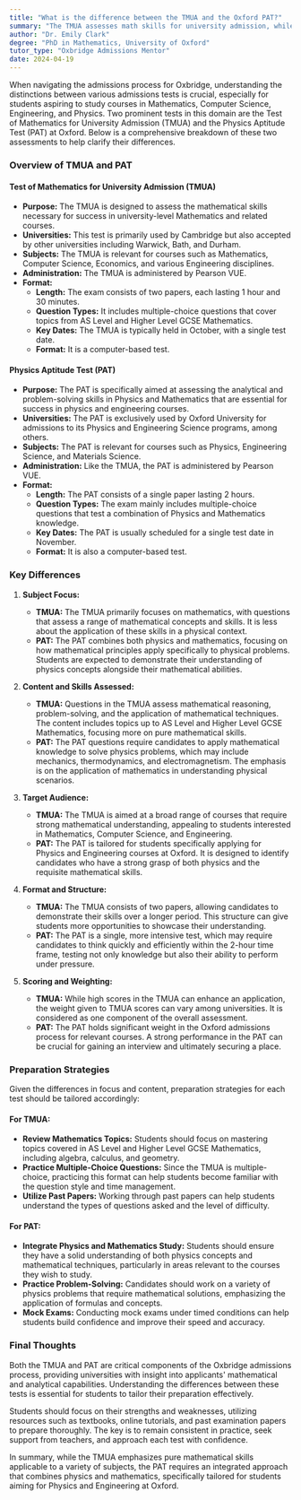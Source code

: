```yaml
---
title: "What is the difference between the TMUA and the Oxford PAT?"
summary: "The TMUA assesses math skills for university admission, while the Oxford PAT evaluates physics aptitude for engineering and physics courses."
author: "Dr. Emily Clark"
degree: "PhD in Mathematics, University of Oxford"
tutor_type: "Oxbridge Admissions Mentor"
date: 2024-04-19
---
```


When navigating the admissions process for Oxbridge, understanding the distinctions between various admissions tests is crucial, especially for students aspiring to study courses in Mathematics, Computer Science, Engineering, and Physics. Two prominent tests in this domain are the Test of Mathematics for University Admission (TMUA) and the Physics Aptitude Test (PAT) at Oxford. Below is a comprehensive breakdown of these two assessments to help clarify their differences.

### Overview of TMUA and PAT

#### Test of Mathematics for University Admission (TMUA)
- **Purpose:** The TMUA is designed to assess the mathematical skills necessary for success in university-level Mathematics and related courses.
- **Universities:** This test is primarily used by Cambridge but also accepted by other universities including Warwick, Bath, and Durham.
- **Subjects:** The TMUA is relevant for courses such as Mathematics, Computer Science, Economics, and various Engineering disciplines.
- **Administration:** The TMUA is administered by Pearson VUE.
- **Format:** 
  - **Length:** The exam consists of two papers, each lasting 1 hour and 30 minutes.
  - **Question Types:** It includes multiple-choice questions that cover topics from AS Level and Higher Level GCSE Mathematics.
  - **Key Dates:** The TMUA is typically held in October, with a single test date.
  - **Format:** It is a computer-based test.

#### Physics Aptitude Test (PAT)
- **Purpose:** The PAT is specifically aimed at assessing the analytical and problem-solving skills in Physics and Mathematics that are essential for success in physics and engineering courses.
- **Universities:** The PAT is exclusively used by Oxford University for admissions to its Physics and Engineering Science programs, among others.
- **Subjects:** The PAT is relevant for courses such as Physics, Engineering Science, and Materials Science.
- **Administration:** Like the TMUA, the PAT is administered by Pearson VUE.
- **Format:**
  - **Length:** The PAT consists of a single paper lasting 2 hours.
  - **Question Types:** The exam mainly includes multiple-choice questions that test a combination of Physics and Mathematics knowledge.
  - **Key Dates:** The PAT is usually scheduled for a single test date in November.
  - **Format:** It is also a computer-based test.

### Key Differences

1. **Subject Focus:**
   - **TMUA:** The TMUA primarily focuses on mathematics, with questions that assess a range of mathematical concepts and skills. It is less about the application of these skills in a physical context.
   - **PAT:** The PAT combines both physics and mathematics, focusing on how mathematical principles apply specifically to physical problems. Students are expected to demonstrate their understanding of physics concepts alongside their mathematical abilities.

2. **Content and Skills Assessed:**
   - **TMUA:** Questions in the TMUA assess mathematical reasoning, problem-solving, and the application of mathematical techniques. The content includes topics up to AS Level and Higher Level GCSE Mathematics, focusing more on pure mathematical skills.
   - **PAT:** The PAT questions require candidates to apply mathematical knowledge to solve physics problems, which may include mechanics, thermodynamics, and electromagnetism. The emphasis is on the application of mathematics in understanding physical scenarios.

3. **Target Audience:**
   - **TMUA:** The TMUA is aimed at a broad range of courses that require strong mathematical understanding, appealing to students interested in Mathematics, Computer Science, and Engineering.
   - **PAT:** The PAT is tailored for students specifically applying for Physics and Engineering courses at Oxford. It is designed to identify candidates who have a strong grasp of both physics and the requisite mathematical skills.

4. **Format and Structure:**
   - **TMUA:** The TMUA consists of two papers, allowing candidates to demonstrate their skills over a longer period. This structure can give students more opportunities to showcase their understanding.
   - **PAT:** The PAT is a single, more intensive test, which may require candidates to think quickly and efficiently within the 2-hour time frame, testing not only knowledge but also their ability to perform under pressure.

5. **Scoring and Weighting:**
   - **TMUA:** While high scores in the TMUA can enhance an application, the weight given to TMUA scores can vary among universities. It is considered as one component of the overall assessment.
   - **PAT:** The PAT holds significant weight in the Oxford admissions process for relevant courses. A strong performance in the PAT can be crucial for gaining an interview and ultimately securing a place.

### Preparation Strategies

Given the differences in focus and content, preparation strategies for each test should be tailored accordingly:

#### For TMUA:
- **Review Mathematics Topics:** Students should focus on mastering topics covered in AS Level and Higher Level GCSE Mathematics, including algebra, calculus, and geometry.
- **Practice Multiple-Choice Questions:** Since the TMUA is multiple-choice, practicing this format can help students become familiar with the question style and time management.
- **Utilize Past Papers:** Working through past papers can help students understand the types of questions asked and the level of difficulty.

#### For PAT:
- **Integrate Physics and Mathematics Study:** Students should ensure they have a solid understanding of both physics concepts and mathematical techniques, particularly in areas relevant to the courses they wish to study.
- **Practice Problem-Solving:** Candidates should work on a variety of physics problems that require mathematical solutions, emphasizing the application of formulas and concepts.
- **Mock Exams:** Conducting mock exams under timed conditions can help students build confidence and improve their speed and accuracy.

### Final Thoughts

Both the TMUA and PAT are critical components of the Oxbridge admissions process, providing universities with insight into applicants' mathematical and analytical capabilities. Understanding the differences between these tests is essential for students to tailor their preparation effectively. 

Students should focus on their strengths and weaknesses, utilizing resources such as textbooks, online tutorials, and past examination papers to prepare thoroughly. The key is to remain consistent in practice, seek support from teachers, and approach each test with confidence.

In summary, while the TMUA emphasizes pure mathematical skills applicable to a variety of subjects, the PAT requires an integrated approach that combines physics and mathematics, specifically tailored for students aiming for Physics and Engineering at Oxford.
    